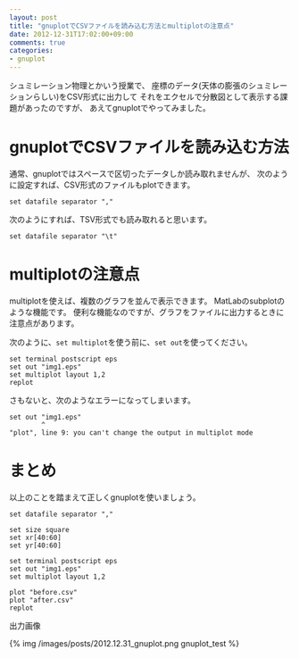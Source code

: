 ```yaml
---
layout: post
title: "gnuplotでCSVファイルを読み込む方法とmultiplotの注意点"
date: 2012-12-31T17:02:00+09:00
comments: true
categories: 
- gnuplot
---
```


シュミレーション物理とかいう授業で、
座標のデータ(天体の膨張のシュミレーションらしい)をCSV形式に出力して
それをエクセルで分散図として表示する課題があったのですが、
あえてgnuplotでやってみました。

# gnuplotでCSVファイルを読み込む方法

通常、gnuplotではスペースで区切ったデータしか読み取れませんが、
次のように設定すれば、CSV形式のファイルもplotできます。

```
set datafile separator ","
```

次のようにすれば、TSV形式でも読み取れると思います。


```
set datafile separator "\t"
```

# multiplotの注意点

multiplotを使えば、複数のグラフを並んで表示できます。
MatLabのsubplotのような機能です。
便利な機能なのですが、グラフをファイルに出力するときに注意点があります。

次のように、`set multiplot`を使う前に、`set out`を使ってください。

```
set terminal postscript eps
set out "img1.eps"
set multiplot layout 1,2
replot
```

さもないと、次のようなエラーになってしまいます。

```
set out "img1.eps"
        ^
"plot", line 9: you can't change the output in multiplot mode
```

# まとめ

以上のことを踏まえて正しくgnuplotを使いましょう。

```
set datafile separator ","

set size square
set xr[40:60]
set yr[40:60]

set terminal postscript eps
set out "img1.eps"
set multiplot layout 1,2

plot "before.csv"
plot "after.csv"
replot
```

出力画像

{% img /images/posts/2012.12.31_gnuplot.png gnuplot_test %}

